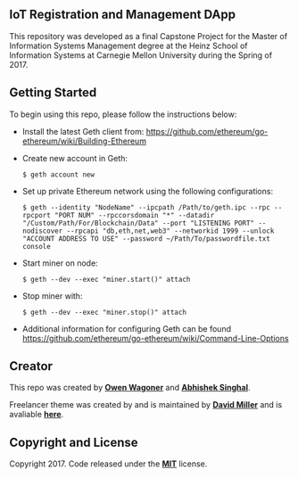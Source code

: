 ## IoT Registration and Management DApp
This repository was developed as a final Capstone Project for the Master of Information Systems Management degree at 
the Heinz School of Information Systems at Carnegie Mellon University during the Spring of 2017.

## Getting Started

To begin using this repo, please follow the instructions below:
* Install the latest Geth client from: https://github.com/ethereum/go-ethereum/wiki/Building-Ethereum
* Create new account in Geth:
  ```    
  $ geth account new
  ```

* Set up private Ethereum network using the following configurations:
  ```
  $ geth --identity "NodeName" --ipcpath /Path/to/geth.ipc --rpc --rpcport "PORT NUM" --rpccorsdomain "*" --datadir "/Custom/Path/For/Blockchain/Data" --port "LISTENING PORT" --nodiscover --rpcapi "db,eth,net,web3" --networkid 1999 --unlock "ACCOUNT ADDRESS TO USE" --password ~/Path/To/passwordfile.txt console
  ```

* Start miner on node:
  ```
  $ geth --dev --exec "miner.start()" attach
  ```

* Stop miner with:
  ```
  $ geth --dev --exec "miner.stop()" attach
  ```

* Additional information for configuring Geth can be found https://github.com/ethereum/go-ethereum/wiki/Command-Line-Options 

## Creator

This repo was created by **[Owen Wagoner](https://www.linkedin.com/in/owenwagoner/)** and **[Abhishek Singhal](https://www.linkedin.com/in/abhisheksinghal24/)**.

Freelancer theme was created by and is maintained by **[David Miller](http://davidmiller.io/)** and is avaliable **[here](http://startbootstrap.com/template-overviews/freelancer/)**.

## Copyright and License

Copyright 2017. Code released under the **[MIT](https://github.com/owagoner/IoTManagementEthereum/blob/master/LICENSE)** license.
